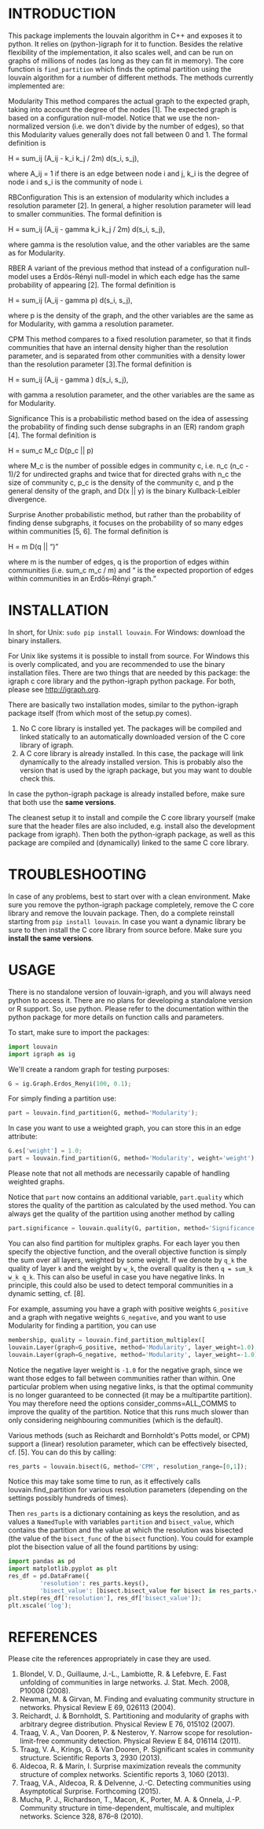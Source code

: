 INTRODUCTION
============

This package implements the louvain algorithm in C++ and exposes it to python.
It relies on (python-)igraph for it to function. Besides the relative
flexibility of the implementation, it also scales well, and can be run on graphs
of millions of nodes (as long as they can fit in memory). The core function is
``find_partition`` which finds the optimal partition using the louvain algorithm
for a number of different methods. The methods currently implemented are:

Modularity
  This method compares the actual graph to the expected graph, taking into
  account the degree of the nodes [1]. The expected graph is based on a
  configuration null-model. Notice that we use the non-normalized version (i.e.
  we don't divide by the number of edges), so that this Modularity values
  generally does not fall between 0 and 1. The formal definition is

  H = sum_ij (A_ij - k_i k_j / 2m) d(s_i, s_j),

  where A_ij = 1 if there is an edge between node i and j, k_i is the degree of
  node i and s_i is the community of node i.

RBConfiguration
  This is an extension of modularity which includes a resolution parameter [2].
  In general, a higher resolution parameter will lead to smaller communities.
  The formal definition is

  H = sum_ij (A_ij - gamma k_i k_j / 2m) d(s_i, s_j),

  where gamma is the resolution value, and the other variables are the same as
  for Modularity.

RBER
  A variant of the previous method that instead of a configuration null-model
  uses a Erdös-Rényi null-model in which each edge has the same probability of
  appearing [2]. The formal definition is

  H = sum_ij (A_ij - gamma p) d(s_i, s_j),

  where p is the density of the graph, and the other variables are the same as
  for Modularity, with gamma a resolution parameter.


CPM
  This method compares to a fixed resolution parameter, so that it finds
  communities that have an internal density higher than the resolution
  parameter, and is separated from other communities with a density lower than
  the resolution parameter [3].The formal definition is

  H = sum_ij (A_ij - gamma ) d(s_i, s_j),

  with gamma a resolution parameter, and the other variables are the same as for
  Modularity.

Significance
  This is a probabilistic method based on the idea of assessing the probability
  of finding such dense subgraphs in an (ER) random graph [4]. The formal
  definition is

  H = sum_c M_c D(p_c || p)

  where M_c is the number of possible edges in community c, i.e. n_c (n_c - 1)/2
  for undirected graphs and twice that for directed grahs with n_c the size of
  community c, p_c is the density of the community c, and p the general density
  of the graph, and D(x || y) is the binary Kullback-Leibler divergence.

Surprise
  Another probabilistic method, but rather than the probability of finding dense
  subgraphs, it focuses on the probability of so many edges within communities
  [5, 6]. The formal definition is

  H = m D(q || <q>)

  where m is the number of edges, q is the proportion of edges within
  communities (i.e. sum_c m_c / m) and <q> is the expected proportion of edges
  within communities in an Erdős–Rényi graph.

INSTALLATION
============

In short, for Unix: ``sudo pip install louvain``.
For Windows: download the binary installers.

For Unix like systems it is possible to install from source. For Windows this is
overly complicated, and you are recommended to use the binary installation files.
There are two things that are needed by this package: the igraph c core library
and the python-igraph python package. For both, please see http://igraph.org.

There are basically two installation modes, similar to the python-igraph package
itself (from which most of the setup.py comes).

1. No C core library is installed yet. The packages will be compiled and linked
   statically to an automatically downloaded version of the C core library of
   igraph.
2. A C core library is already installed. In this case, the package will link
   dynamically to the already installed version. This is probably also the
   version that is used by the igraph package, but you may want to double check
   this.

In case the python-igraph package is already installed before, make sure that
both use the **same versions**.

The cleanest setup it to install and compile the C core library yourself (make
sure that the header files are also included, e.g. install also the development
package from igraph). Then both the python-igraph package, as well as this
package are compiled and (dynamically) linked to the same C core library.

TROUBLESHOOTING
===============

In case of any problems, best to start over with a clean environment. Make sure
you remove the python-igraph package completely, remove the C core library and
remove the louvain package. Then, do a complete reinstall starting from ``pip
install louvain``. In case you want a dynamic library be sure to then install
the C core library from source before. Make sure you **install the same
versions**.

USAGE
=====

There is no standalone version of louvain-igraph, and you will always need
python to access it. There are no plans for developing a standalone version or R
support. So, use python. Please refer to the documentation within the python
package for more details on function calls and parameters.

To start, make sure to import the packages:
```python
import louvain
import igraph as ig
```

We'll create a random graph for testing purposes:
```python
G = ig.Graph.Erdos_Renyi(100, 0.1);
```

For simply finding a partition use:
```python
part = louvain.find_partition(G, method='Modularity');
```

In case you want to use a weighted graph, you can store this in an edge
attribute:
```python
G.es['weight'] = 1.0;
part = louvain.find_partition(G, method='Modularity', weight='weight');
```
Please note that not all methods are necessarily capable of handling weighted
graphs.

Notice that ``part`` now contains an additional variable, ``part.quality`` which
stores the quality of the partition as calculated by the used method. You can
always get the quality of the partition using another method by calling
```python
part.significance = louvain.quality(G, partition, method='Significance');
```

You can also find partition for multiplex graphs. For each layer you then
specify the objective function, and the overall objective function is simply the
sum over all layers, weighted by some weight. If we denote by ``q_k`` the quality
of layer ``k`` and the weight by ``w_k``, the overall quality is then ``q = sum_k
w_k q_k``.  This can also be useful in case you have negative links. In
principle, this could also be used to detect temporal communities in a dynamic
setting, cf. [8].

For example, assuming you have a graph with positive weights ``G_positive`` and
a graph with negative weights ``G_negative``, and you want to use Modularity for
finding a partition, you can use
```python
membership, quality = louvain.find_partition_multiplex([
louvain.Layer(graph=G_positive, method='Modularity', layer_weight=1.0),
louvain.Layer(graph=G_negative, method='Modularity', layer_weight=-1.0)])
```

Notice the negative layer weight is ``-1.0`` for the negative graph, since we
want those edges to fall between communities rather than within. One particular
problem when using negative links, is that the optimal community is no longer
guaranteed to be connected (it may be a multipartite partition). You may
therefore need the options consider_comms=ALL_COMMS to improve the quality of
the partition. Notice that this runs much slower than only considering
neighbouring communities (which is the default).

Various methods (such as Reichardt and Bornholdt's Potts model, or CPM) support
a (linear) resolution parameter, which can be effectively bisected, cf. [5]. You
can do this by calling:
```python
res_parts = louvain.bisect(G, method='CPM', resolution_range=[0,1]);
```
Notice this may take some time to run, as it effectively calls
louvain.find_partition for various resolution parameters (depending on the
settings possibly hundreds of times).

Then ``res_parts`` is a dictionary containing as keys the resolution, and as
values a ``NamedTuple`` with variables ``partition`` and ``bisect_value``, which
contains the partition and the value at which the resolution was bisected (the
value of the ``bisect_func`` of the ``bisect`` function). You could for example
plot the bisection value of all the found partitions by using:
```python
import pandas as pd
import matplotlib.pyplot as plt
res_df = pd.DataFrame({
         'resolution': res_parts.keys(),
         'bisect_value': [bisect.bisect_value for bisect in res_parts.values()]});
plt.step(res_df['resolution'], res_df['bisect_value']);
plt.xscale('log');
```

REFERENCES
==========

Please cite the references appropriately in case they are used.

1. Blondel, V. D., Guillaume, J.-L., Lambiotte, R. & Lefebvre, E. Fast unfolding
   of communities in large networks. J. Stat. Mech. 2008, P10008 (2008).
2. Newman, M. & Girvan, M. Finding and evaluating community structure in networks.
   Physical Review E 69, 026113 (2004).
3. Reichardt, J. & Bornholdt, S. Partitioning and modularity of graphs with arbitrary
   degree distribution. Physical Review E 76, 015102 (2007).
4. Traag, V. A., Van Dooren, P. & Nesterov, Y. Narrow scope for resolution-limit-free
   community detection. Physical Review E 84, 016114 (2011).
5. Traag, V. A., Krings, G. & Van Dooren, P. Significant scales in community structure.
   Scientific Reports 3, 2930 (2013).
6. Aldecoa, R. & Marín, I. Surprise maximization reveals the community structure
   of complex networks. Scientific reports 3, 1060 (2013).
7. Traag, V.A., Aldecoa, R. & Delvenne, J.-C. Detecting communities using Asymptotical
   Surprise. Forthcoming (2015).
8. Mucha, P. J., Richardson, T., Macon, K., Porter, M. A. & Onnela, J.-P.
   Community structure in time-dependent, multiscale, and multiplex networks.
   Science 328, 876–8 (2010).
